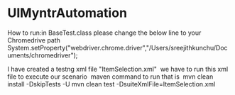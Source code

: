 # UIMyntrAutomation

How to run:in BaseTest.class please change the below line to your Chromedrive path
System.setProperty("webdriver.chrome.driver","/Users/sreejithkunchu/Documents/chromedriver");

I have created a testng xml file "ItemSelection.xml"  we have to run this xml file to execute our scenario 
maven command to run that is 
mvn clean install -DskipTests -U
mvn clean test -DsuiteXmlFile=ItemSelection.xml
